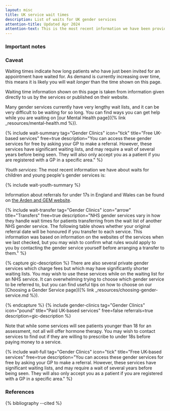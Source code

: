 ```yaml
---
layout: misc
title: UK service wait times
description: List of waits for UK gender services
attention-title: Updated Apr 2024
attention-text: This is the most recent information we have been provided with by each organisation as of 2024-12-01.
---
```


### Important notes

<section class="info">
<h3 id="caveat">Caveat</h3>
<p>Waiting times indicate how long patients who have just been invited for an appointment have waited for. As demand is currently increasing over time, this means it is likely you will wait <em>longer</em> than the time shown on this page.</p>
</section>

Waiting time information shown on this page is taken from information given directly to us by the services or published on their website.

Many gender services currently have very lengthy wait lists, and it can be very difficult to be waiting for so long. You can find ways you can get help while you are waiting on [our Mental Health page]({% link _resources/mental-health.md %}).

{% include wait-summary tag="Gender Clinics" icon="tick" title="Free UK-based services" free=true description="You can access these gender services for free by asking your GP to make a referral. However, these services have significant waiting lists, and may require a wait of several years before being seen. They will also only accept you as a patient if you are registered with a GP in a specific area." %}

*Youth services*: The most recent information we have about waits for children and young people's gender services is:

{% include wait-youth-summary %}

Information about referrals for under 17s in England and Wales can be found on [the Arden and GEM website](https://www.ardengemcsu.nhs.uk/services/clinical-support/national-referral-support-service-for-the-nhs-gender-incongruence-service-for-children-and-young-people/).

{% include wait-transfer tag="Gender Clinics" icon="arrow" title="Transfers" free=true description="NHS gender services vary in how they handle wait times for patients transferring from the wait list of another NHS gender service. The following table shows whether your original referral date will be honoured if you transfer to each service. This information was based on information on the websites of the services when we last checked, but you may wish to confirm what rules would apply to you by contacting the gender service yourself before arranging a transfer to them." %}

{% capture gic-description %}
There are also several private gender services which charge fees but which may have significantly shorter waiting lists. You may wish to use these services while on the waiting list for an NHS service. It can overwhelming trying to choose which gender service to be referred to, but you can find useful tips on how to choose on our [Choosing a Gender Service page]({% link _resources/choosing-gender-service.md %}).

{% endcapture %}
{% include gender-clinics tag="Gender Clinics" icon="pound" title="Paid UK-based services" free=false referrals=true description=gic-description %}

Note that while some services will see patients younger than 18 for an assessment, not all will offer hormone therapy. You may wish to contact services to find out if they are willing to prescribe to under 18s before paying money to a service.

{% include wait-full tag="Gender Clinics" icon="tick" title="Free UK-based services" free=true description="You can access these gender services for free by asking your GP to make a referral. However, these services have significant waiting lists, and may require a wait of several years before being seen. They will also only accept you as a patient if you are registered with a GP in a specific area." %}

### References

{% bibliography --cited %}
